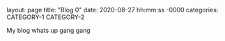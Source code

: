 layout: page
title: "Blog 0"
date: 2020-08-27 hh:mm:ss -0000
categories: CATEGORY-1 CATEGORY-2

My blog whats up gang gang
